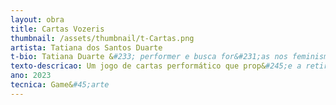 ```yaml
---
layout: obra
title: Cartas Vozeris
thumbnail: /assets/thumbnail/t-Cartas.png
artista: Tatiana dos Santos Duarte
t-bio: Tatiana Duarte &#233; performer e busca for&#231;as nos feminismos nômades, desenterrando algo que n&#227;o foi dito&#58; de um apagamento. Uma aprendiz que redescobre caminhos e fissuras. Doutoranda em Artes Visuais pela UnB, mestra em Artes Visuais pela UFPel, licenciada em Teatro pela UFPel. Pesquisa os processos de cria&#231;&#227;o e po&#233;ticas do cotidiano e coloca o corpo como suporte em performance. Desenterra algo que n&#227;o foi falado&#58; a voz remove os silenciamentos.
texto-descricao: Um jogo de cartas performático que prop&#245;e a retirada das palavras pejorativas comumente atribu&#237;das aos g&#234;neros. Ao se deparar com as cartas, o consulente escolherá uma imagem e um poema a serem escutados. Cada carta conta com uma animalidade, como vaca, cadela e piranha. O jogo engendra um confronto contundente contra os preconceitos que adjetivam o g&#234;nero pela animalidade, que &#233; utilizada como instrumento de opress&#227;o. As cartas d&#227;o outros contornos de pot&#234;ncia po&#233;tica ao apropriar&#45;se destes temos. No decorrer do jogo, as cartas se materializam à vista do público, que, de forma aleatória, &#233; convidado a acionar a sua escolha entre as treze cartas dispon&#237;veis. Ao selecionar uma destas cartas, lan&#231;a&#45;se a leitura dos poemas, as vozes de lutas contra os machismos estruturais.<br><br>Ano&#58; 2023.<br>Poemas e imagens&#58; Tatiana Duarte<br>Ficha t&#233;cnica&#58;<br>Programador&#58;<br>Andrey Rosa Neves<br>Vozes&#58;<br>1&#45;Piranha&#45; Núbia Thalita e Carla Maria Alves Rocha<br>2&#45;Lesma&#45; Laura Nunes<br>3&#45;Barata&#45;Lumilan Noda Vieira<br>4&#45;Anta&#45; Bia Medeiros<br>5&#45; Aranha&#45; Rejanete Vieira<br>7&#45;Egua&#45; Stefane Leal<br>8&#45;Formiga&#45;Ivana Motta<br>9&#45; Galinha&#45; Juliana Cerqueira e Thiane Nascimento Ferreira<br>10&#45;Jararaca&#45;Bia Medeiros<br>11&#45;Topeira&#45; Jailton Pontes<br>12&#45; Vaca&#45; Alexandra Dias<br>13&#45;Arlequina&#45;Daniela Duarte Awarana
ano: 2023
tecnica: Game&#45;arte
---
```

